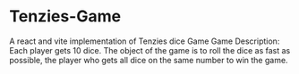 # Tenzies-Game
A react and vite implementation of Tenzies dice Game
Game Description:
Each player gets 10 dice.
The object of the game is to roll the dice as fast as possible, the player who gets all dice on the same number to win the game.

